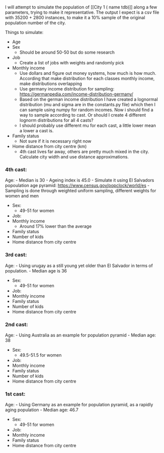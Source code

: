I will attempt to simulate the population of [[City 1 ( name tdb)]] along a few parameters, trying to make it representative. 
The output I expect is a csv file with 35200 + 2800 instances, to make it a 10% sample of the original population number of the city. 

Things to simulate: 
- Age
- Sex
	- Should be around 50-50 but do some research
- Job
	- Create a list of jobs with weights and randomly pick
- Monthly income
	- Use dollars and figure out money systems, how much is how much. According that make distribution for each classes monthly income, make distributions overlapping
	- Use germany income distribution for sampling: https://germanpedia.com/income-distribution-germany/
	- Based on the german income distribution I have created a lognormal distribution (mu and sigma are in the constants.py file) which then I can sample using numpy for random incomes. Now i should find a way to sample according to cast. Or should I create 4 different lognorm distributions for all 4 casts? 
	- I should probably use different mu for each cast, a little lower mean a lower a cast is. 
- Family status
	- Not sure if it is necessary right now
- Home distance from city centre (km)
	- 4th cast lives far away, others are pretty much mixed in the city. Calculate city width and use distance approximations. 


### 4th cast: 
Age: 
	- Median is 30
	- Ageing index is 45.0
	- Simulate it using El Salvadors popoulation age pyramid: https://www.census.gov/popclock/world/es
	- Sampling is done through weighted uniform sampling, different weights for women and men
- Sex: 
	- 49-51 for women
- Job: 
- Monthly income
	- Around 17% lower than the average 
- Family status
- Number of kids
- Home distance from city centre

### 3rd cast: 
Age: 
	- Using urugay as a still young yet older than El Salvador in terms of population. 
	- Median age is 36
- Sex: 
	- 49-51 for women
- Job: 
- Monthly income
- Family status
- Number of kids
- Home distance from city centre

### 2nd cast: 
Age: 
	- Using Australia as an example for population pyramid
	- Median age: 38
- Sex: 
	- 49.5-51.5 for women
- Job: 
- Monthly income
- Family status
- Number of kids
- Home distance from city centre

### 1st cast: 
Age: 
	- Using Germany as an example for population pyramid, as a rapidly aging population
	- Median age: 46.7
- Sex: 
	- 49-51 for women
- Job: 
- Monthly income
- Family status
- Home distance from city centre